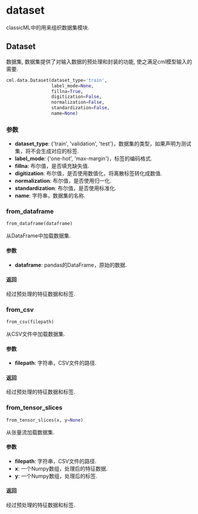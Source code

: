 # dataset

classicML中的用来组织数据集模块.

## Dataset

数据集, 数据集提供了对输入数据的预处理和封装的功能, 使之满足cml模型输入的需要.

```python
cml.data.Dataset(dataset_type='train',
                 label_mode=None,
                 fillna=True,
                 digitization=False,
                 normalization=False,
                 standardization=False,
                 name=None)
```

### 参数

* <b>dataset_type</b>: {'train', 'validation', 'test'}，数据集的类型，如果声明为测试集，将不会生成对应的标签.
* <b>label_mode</b>: {'one-hot', 'max-margin'}，标签的编码格式.
* <b>fillna</b>: 布尔值，是否填充缺失值.
* <b>digitization</b>: 布尔值，是否使用数值化，将离散标签转化成数值.
* <b>normalization</b>: 布尔值，是否使用归一化.
* <b>standardization</b>: 布尔值，是否使用标准化.
* <b>name</b>: 字符串，数据集的名称.

### from_dataframe

```python
from_dataframe(dataframe)
```

从DataFrame中加载数据集.

#### 参数

* <b>dataframe</b>: pandas的DataFrame，原始的数据.

#### 返回

 经过预处理的特征数据和标签.

### from_csv

```python
from_csv(filepath)
```

从CSV文件中加载数据集.

#### 参数

* <b>filepath</b>: 字符串，CSV文件的路径.

#### 返回

 经过预处理的特征数据和标签.

### from_tensor_slices

```python
from_tensor_slices(x, y=None)
```

从张量流加载数据集.

#### 参数

* <b>filepath</b>: 字符串，CSV文件的路径.
* <b>x</b>: 一个Numpy数组，处理后的特征数据.
* <b>y</b>: 一个Numpy数组，处理后的标签.

#### 返回

 经过预处理的特征数据和标签.
